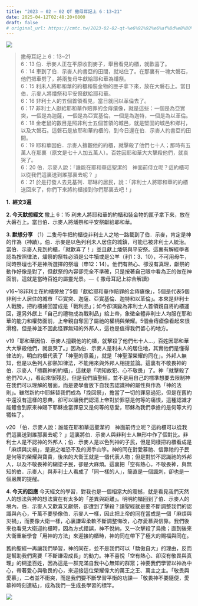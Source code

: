 ```yaml
---
title: "2023 – 02 – 02 QT 撒母耳記上 6：13~21"
date: 2025-04-12T02:48:20+0800
draft: false
# original_url: https://cmtc.tw/2023-02-02-qt-%e6%92%92%e6%af%8d%e8%80%b3%e8%a8%98%e4%b8%8a-6%ef%bc%9a1321
---
```


![](/images/qt.jpg)
> 撒母耳記上 6：13\~21  
> 6：13 伯．示麥人正在平原收割麥子，舉目看見約櫃，就歡喜了。  
> 6：14 車到了伯．示麥人約書亞的田間，就站住了。在那裏有一塊大磐石，他們把車劈了，將兩隻母牛獻給耶和華為燔祭。  
> 6：15 利未人將耶和華的約櫃和裝金物的匣子拿下來，放在大磐石上。當日伯．示麥人將燔祭和平安祭獻給耶和華。  
> 6：16 非利士人的五個首領看見，當日就回以革倫去了。  
> 6：17 非利士人獻給耶和華作賠罪的金痔瘡像，就是這些：一個是為亞實突，一個是為迦薩，一個是為亞實基倫，一個是為迦特，一個是為以革倫。  
> 6：18 金老鼠的數目是照非利士五個首領的城邑，就是堅固的城邑和鄉村，以及大磐石。這磐石是放耶和華約櫃的，到今日還在伯．示麥人約書亞的田間。  
> 6：19 耶和華因伯．示麥人擅觀他的約櫃，就擊殺了他們七十人；那時有五萬人在那裏（原文是七十人加五萬人）。百姓因耶和華大大擊殺他們，就哀哭了。  
> 6：20 伯．示麥人說：「誰能在耶和華這聖潔的　神面前侍立呢？這約櫃可以從我們這裏送到誰那裏去呢？ 」  
> 6：21 於是打發人去見基列．耶琳的居民，說：「非利士人將耶和華的約櫃送回來了，你們下來將約櫃接到你們那裏去吧！」

**1.  經文3遍**

**2. 今天默想經文**
撒上 6：15 利未人將耶和華的約櫃和裝金物的匣子拿下來，放在大磐石上。當日伯．示麥人將燔祭和平安祭獻給耶和華。

**3. 默想分享**
（1）二隻母牛把約櫃從非利士人之地一路載到了伯．示麥，肯定是神的作為（神蹟）。伯．示麥是以色列利未人居住的城鎮，可能已被非利士人統治。當伯．示麥人見到約櫃，「就歡喜了！」並且獻上燔祭與平安祭。這裏有解經學者認為按照律法，燔祭的祭牲必須是公牛犢或是公羊（利1：3、10），不可用母牛，同時祭壇也不是神所選擇的祭壇（申12：14）。他們有熱心、卻沒有真理，獻祭的動作好像是對了，但獻祭的內容卻完全不準確，只是按著自己眼中看為正的做在神面前，這就是當時百姓的屬靈光景。—《 撒母耳記上綜合解讀》

v16\~18非利士在約櫃旁放了5個「獻給耶和華作賠罪的金痔瘡像」，5個是代表5個非利士人居住的城市「亞實突、迦薩、亞實基倫、迦特和以革倫」。本來是非利士人戰勝，把約櫃擄回當成是「戰利品」；如今卻演變為非利士人首領親自將約櫃運回，還另外獻上「自己的禮物成為戰利品」給上帝，象徵全體非利士人均服在耶和華的能力和權勢面前，上帝親自奪回了屬祂的權柄與榮耀。5個金痔瘡像看起來很滑稽，但是神並不因此怪罪無知的外邦人，這也是值得我們留心的地方。

v19「耶和華因伯．示麥人擅觀他的約櫃，就擊殺了他們七十人…，百姓因耶和華大大擊殺他們，就哀哭了。」因為伯．示麥人是利未人的居住地，其實他們是懂得律法的，明白約櫃代表了「神聖的意義」，就是「神聖潔榮耀的同在」。外邦人無知，但是以色列人卻熟知律法，不能用來與外邦人相提並論。這裏有不敬畏神的伯．示麥人「擅觀神的約櫃」，這就是「明知故犯、心不敬畏」了。神「就擊殺了他們70人」，看起來很殘忍，但是我們讀聖經，並不是用自己的標準想要去限制神在我們可以理解的層面，而是要學會放下自我去認識神的屬性與作為「神的法則」。雖然新約中耶穌替我們成為「挽回祭」，擔當了一切的罪惡過犯，但是在舊約中還沒有這樣的恩典，卻可以讓我們認清上帝對於罪惡是何等的痛恨，這種認識才能體會到原來神賜下耶穌擔當罪惡又是何等的慈愛，耶穌為我們承擔的是何等大的犧牲了。

v20 「伯．示麥人說：誰能在耶和華這聖潔的　神面前侍立呢？這約櫃可以從我們這裏送到誰那裏去呢？ 」這裏將伯．示麥人與非利士人無形中作了個對比。非利士人是不認神的外邦人；伯．示麥人是以色列神的子民，但是同樣把約櫃看成是「麻煩與災禍」，是避之唯恐不及的燙手山竽。神的同在對愛慕祂、信靠祂的子民是何等的榮耀與寶貴，後來的大衛王就是一個代表人物；但是對於不認識祂的外邦人，以及不敬畏神的糊塗子民，卻是大麻煩。這裏把「空有熱心，不敬畏神，與無知的伯．示麥人」與非利士人看成了「同一樣的人」，簡直是一個諷刺，卻也是一個嚴厲的提醒。

**4. 今天的回應**
今天經文的學習，對我也是一個相當大的震撼，就是看見我們天然人的想法與神的想法實在有太多的「差異與距離」。明明約櫃回到了伯．示麥人的境內，伯．示麥人又歡喜又獻祭，卻遭到了擊殺？讀聖經就是要不斷調整我們的認識與內心，千萬不要學像伯．示麥人一樣，因此把上帝的同在當成是一個「麻煩與災禍」，而要像大衛一樣，心裏謙卑柔軟不斷調整悔改，心存愛慕與信靠。我們後來也看見大衛迎約櫃時，因為方式錯誤，神不悅納，又一次擊殺了烏撒；直到後來大衛重新學會「用神的方法」來迎接約櫃時，神的同在帶下了極大的賜福與同在。

舊約聖經一再讓我們學習，神的同在，並不是我們可以「驕傲自大」的理由，反而是幫助我們需要「不斷謙卑成長」的動力。神不喜悅「空有熱心、卻沒有敬畏與真理」的糊塗百姓，因為這是一群充滿自我中心無知的群眾；神要我們學習以神為中心，帶著愛心與敬畏的心，來迎接這位榮耀偉大的萬王之王、萬主之主。「敬畏與愛慕」，二者並不衝突，而是我們要不斷學習平衡的功課—「敬畏神不要隨便，愛慕神時刻連結」，成為我們一生成長學習的標竿。

![](/images/tel-beit-shemesh-1.jpg)
